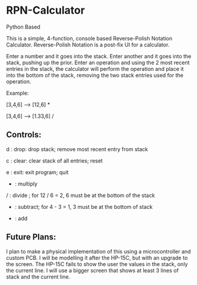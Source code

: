 # RPN-Calculator
Python Based

This is a simple, 4-function, console based Reverse-Polish Notation Calculator.
Reverse-Polish Notation is a post-fix UI for a calculator.

Enter a number and it goes into the stack. Enter another and it goes into the stack, pushing up the prior. Enter an operation and using the 2 most recent entries in the stack, the calculator will perform the operation and place it into the bottom of the stack, removing the two stack entries used for the operation.


Example:

[3,4,6]   ––>  [12,6]
*         

[3,4,6]   ––>  [1.33,6]
/        


## Controls:
d : drop: drop stack; remove most recent entry from stack

c : clear: clear stack of all entries; reset

e : exit: exit program; quit

* : multiply
  
/ : divide ; for 12 / 6 = 2, 6 must be at the bottom of the stack

- : subtract; for 4 - 3 = 1, 3 must be at the bottom of stack
  
+ : add


## Future Plans:
I plan to make a physical implementation of this using a microcontroller and custom PCB. I will be modelling it after the HP-15C, but with an upgrade to the screen. The HP-15C fails to show the user the values in the stack, only the  current line. I will use a bigger screen that shows at least 3 lines of stack and the current line.
